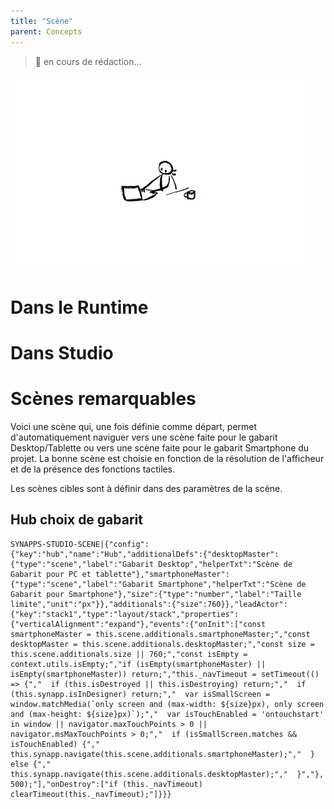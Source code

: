 ```yaml
---
title: "Scène"
parent: Concepts
---
```


> 🚧 en cours de rédaction...

![SynApps](../assets/under-progress.gif)


# Dans le Runtime

# Dans Studio


# Scènes remarquables

Voici une scène qui, une fois définie comme départ, permet d'automatiquement naviguer vers une scène faite pour le gabarit Desktop/Tablette ou vers une scène faite pour le gabarit Smartphone du projet. La bonne scène est choisie en fonction de la résolution de l'afficheur et de la présence des fonctions tactiles.

Les scènes cibles sont à définir dans des paramètres de la scène.


## Hub choix de gabarit

```text
SYNAPPS-STUDIO-SCENE|{"config":{"key":"hub","name":"Hub","additionalDefs":{"desktopMaster":{"type":"scene","label":"Gabarit Desktop","helperTxt":"Scène de Gabarit pour PC et tablette"},"smartphoneMaster":{"type":"scene","label":"Gabarit Smartphone","helperTxt":"Scène de Gabarit pour Smartphone"},"size":{"type":"number","label":"Taille limite","unit":"px"}},"additionals":{"size":760}},"leadActor":{"key":"stack1","type":"layout/stack","properties":{"verticalAlignment":"expand"},"events":{"onInit":["const smartphoneMaster = this.scene.additionals.smartphoneMaster;","const desktopMaster = this.scene.additionals.desktopMaster;","const size = this.scene.additionals.size || 760;","const isEmpty = context.utils.isEmpty;","if (isEmpty(smartphoneMaster) || isEmpty(smartphoneMaster)) return;","this._navTimeout = setTimeout(() => {","  if (this.isDestroyed || this.isDestroying) return;","  if (this.synapp.isInDesigner) return;","  var isSmallScreen = window.matchMedia(`only screen and (max-width: ${size}px), only screen and (max-height: ${size}px)`);","  var isTouchEnabled = 'ontouchstart' in window || navigator.maxTouchPoints > 0 || navigator.msMaxTouchPoints > 0;","  if (isSmallScreen.matches && isTouchEnabled) {","    this.synapp.navigate(this.scene.additionals.smartphoneMaster);","  } else {","    this.synapp.navigate(this.scene.additionals.desktopMaster);","  }","}, 500);"],"onDestroy":["if (this._navTimeout) clearTimeout(this._navTimeout);"]}}}
```
